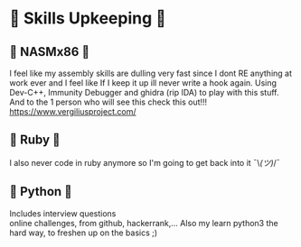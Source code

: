# 👺 Skills Upkeeping 👺

## 💾 NASMx86 💾
I feel like my assembly skills are dulling very fast since I dont RE anything at work ever and I feel like If I keep it up ill never write a hook again. Using Dev-C++, Immunity Debugger and ghidra (rip IDA) to play with this stuff.  
And to the 1 person who will see this check this out!!! https://www.vergiliusproject.com/

## 💎 Ruby 💎
I also never code in ruby anymore so I'm going to get back into it  ¯\\_(ツ)_/¯

## 🐍 Python 🐍
Includes interview questions   
online challenges, from github, hackerrank,...
Also my learn python3 the hard way, to freshen up on the basics ;)
